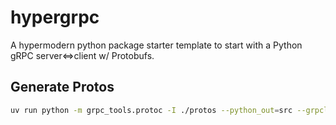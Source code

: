 # hypergrpc

A hypermodern python package starter template to start with a Python gRPC server<=>client w/ Protobufs.

## Generate Protos

```bash
uv run python -m grpc_tools.protoc -I ./protos --python_out=src --grpclib_python_out=src --pyi_out=src protos/ping.proto   
```